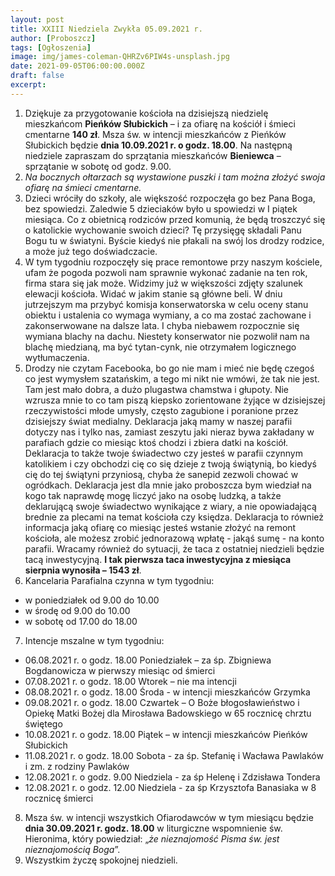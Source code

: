 ```yaml
---
layout: post
title: XXIII Niedziela Zwykła 05.09.2021 r.
author: [Proboszcz]
tags: [Ogłoszenia]
image: img/james-coleman-QHRZv6PIW4s-unsplash.jpg
date: 2021-09-05T06:00:00.000Z
draft: false
excerpt: 
---
```


1. Dziękuje za przygotowanie kościoła na dzisiejszą niedzielę mieszkańcom **Pieńków Słubickich** – i za ofiarę na kościół i śmieci cmentarne **140 zł**. Msza św. w intencji mieszkańców z Pieńków Słubickich będzie **dnia 10.09.2021 r. o godz. 18.00**. Na następną niedziele zapraszam do sprzątania mieszkańców **Bieniewca** – sprzątanie w sobotę od godz. 9.00.
2. _Na bocznych ołtarzach są wystawione puszki i tam można złożyć swoja ofiarę na śmieci cmentarne._
3. Dzieci wróciły do szkoły, ale większość rozpoczęła go bez Pana Boga, bez spowiedzi. Zaledwie 5 dzieciaków było u spowiedzi w I piątek miesiąca. Co z obietnicą rodziców przed komunią, że będą troszczyć się o katolickie wychowanie swoich dzieci? Tę przysięgę składali Panu Bogu tu w światyni. Byście kiedyś nie płakali na swój los drodzy rodzice, a może już tego doświadczacie.
4. W tym tygodniu rozpoczęły się prace remontowe przy naszym kościele, ufam że pogoda pozwoli nam sprawnie wykonać zadanie na ten rok, firma stara się jak może. Widzimy już w większości zdjęty szalunek elewacji kościoła. Widać w jakim stanie są główne beli. W dniu jutrzejszym ma przybyć komisja konserwatorska w celu oceny stanu obiektu i ustalenia co wymaga wymiany, a co ma zostać zachowane i zakonserwowane na dalsze lata. I chyba niebawem rozpocznie się wymiana blachy na dachu. Niestety konserwator nie pozwolił nam na blachę miedzianą, ma być tytan-cynk, nie otrzymałem logicznego wytłumaczenia.
5. Drodzy nie czytam Facebooka, bo go nie mam i mieć nie będę czegoś co jest wymysłem szatańskim, a tego mi nikt nie wmówi, że tak nie jest. Tam jest mało dobra, a dużo plugastwa chamstwa i głupoty. Nie wzrusza mnie to co tam piszą kiepsko zorientowane żyjące w dzisiejszej rzeczywistości młode umysły, często zagubione i poranione przez dzisiejszy świat medialny. Deklaracja jaką mamy w naszej parafii dotyczy nas i tylko nas, zamiast zeszytu jaki nieraz bywa zakładany w parafiach gdzie co miesiąc ktoś chodzi i zbiera datki na kościół. Deklaracja to także twoje świadectwo czy jesteś w parafii czynnym katolikiem i czy obchodzi cię co się dzieje z twoją świątynią, bo kiedyś cię do tej świątyni przyniosą, chyba że sanepid zezwoli chować w ogródkach. Deklaracja jest dla mnie jako proboszcza bym wiedział na kogo tak naprawdę mogę liczyć jako na osobę ludzką, a także deklarującą swoje świadectwo wynikające z wiary, a nie opowiadającą brednie za plecami na temat kościoła czy księdza. Deklaracja to również informacja jaką ofiarę co miesiąc jesteś wstanie złożyć na remont kościoła, ale możesz zrobić jednorazową wpłatę - jakąś sumę - na konto parafii. Wracamy również do sytuacji, że taca z ostatniej niedzieli będzie tacą inwestycyjną. **I tak pierwsza taca inwestycyjna z miesiąca sierpnia wynosiła – 1543 zł**.
6. Kancelaria Parafialna czynna w tym tygodniu:
  * w poniedziałek od 9.00 do 10.00
  * w środę od 9.00 do 10.00
  * w sobotę od 17.00 do 18.00
7. Intencje mszalne w tym tygodniu:
  * 06.08.2021 r. o godz. 18.00 Poniedziałek – za śp. Zbigniewa Bogdanowicza w pierwszy miesiąc od śmierci 
  * 07.08.2021 r. o godz. 18.00 Wtorek – nie ma intencji
  * 08.08.2021 r. o godz. 18.00 Środa - w intencji mieszkańców Grzymka
  * 09.08.2021 r. o godz. 18.00 Czwartek – O Boże błogosławieństwo i Opiekę Matki Bożej dla Mirosława Badowskiego w 65 rocznicę chrztu świętego
  * 10.08.2021 r. o godz. 18.00 Piątek – w intencji mieszkańców Pieńków Słubickich
  * 11.08.2021 r. o godz. 18.00 Sobota - za śp. Stefanię i Wacława Pawlaków i zm. z rodziny Pawlaków 
  * 12.08.2021 r. o godz.  9.00 Niedziela - za śp Helenę i Zdzisława Tondera
  * 12.08.2021 r. o godz. 12.00 Niedziela - za śp Krzysztofa Banasiaka w 8 rocznicę śmierci
8. Msza św. w intencji wszystkich Ofiarodawców w tym miesiącu będzie **dnia 30.09.2021 r. godz. 18.00** w liturgiczne wspomnienie św. Hieronima, który powiedział: „_że nieznajomość Pisma św. jest nieznajomością Boga_”.
8. Wszystkim życzę spokojnej niedzieli.
